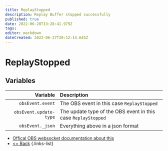```yaml
---
title: ReplayStopped
description: Replay Buffer stopped successfully
published: true
date: 2022-06-28T13:28:41.979Z
tags: 
editor: markdown
dateCreated: 2022-06-27T20:12:14.645Z
---
```


# ReplayStopped

## Variables

| Variable | Description |
|---------:|:------------|
| `obsEvent.event` | The OBS event in this case `ReplayStopped`
| `obsEvent.update-type` | The update type of the OBS event in this case `ReplayStopped`
| `obsEvent._json` | Everything above in a json format

* [Offical OBS websocket documentation about this](https://github.com/obsproject/obs-websocket/blob/4.x-current/docs/generated/protocol.md#replaystopped)
* [<= Back](/en/Integrations/OBS/OBS-Events)
{.links-list}